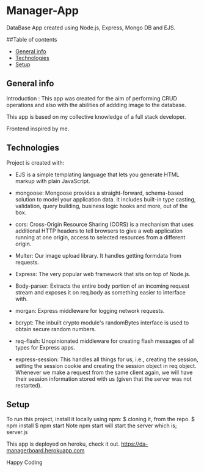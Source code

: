 # Manager-App

DataBase App created using Node.js, Express, Mongo DB and EJS.

##Table of contents
* [General info](#general-info)
* [Technologies](#technologies)
* [Setup](#setup)

## General info
Introduction :
This app was created for the aim of performing CRUD operations and also with the abilities of addding image to the database.

This app is based on my collective knowledge of a full stack developer.

Frontend inspired by me.


## Technologies
Project is created with:
* EJS is a simple templating language that lets you generate HTML markup with plain JavaScript.

* mongoose: Mongoose provides a straight-forward, schema-based solution to model your application data. It includes built-in type casting, validation, query building, business logic hooks and more, out of the box.

* cors: Cross-Origin Resource Sharing (CORS) is a mechanism that uses additional HTTP headers to tell browsers to give a web application running at one origin, access to selected resources from a different origin. 

* Multer: Our image upload library. It handles getting formdata from requests. 

* Express: The very popular web framework that sits on top of Node.js.

* Body-parser: Extracts the entire body portion of an incoming request stream and exposes it on req.body as something easier to interface with.

* morgan: Express middleware for logging network requests.

* bcrypt: The inbuilt crypto module's randomBytes interface is used to obtain secure random numbers.

* req-flash: Unopinionated middleware for creating flash messages of all types for Express apps.

* express-session: This handles all things for us, i.e., creating the session, setting the session cookie and creating the session object in req object. Whenever we make a request from the same client again, we will have their session information stored with us (given that the server was not restarted).


## Setup
To run this project, install it locally using npm:
$ cloning it, from the repo.
$ npm install
$ npm start
Note npm start will start the server which is; server.js



This app is deployed on heroku, check it out.
https://da-managerboard.herokuapp.com



Happy Coding








